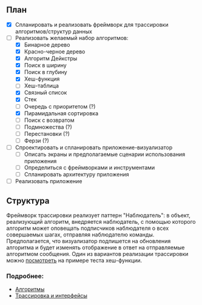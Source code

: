## План

- [x] Спланировать и реализовать фреймворк для трассировки алгоритмов/структур данных
- [ ] Реализовать желаемый набор алгоритмов:
	- [x] Бинарное дерево
	- [x] Красно-черное дерево
	- [x] Алгоритм Дейкстры
	- [x] Поиск в ширину
	- [x] Поиск в глубину
	- [x] Хеш-функция
	- [ ] Хеш-таблица
	- [x] Связный список
	- [x] Стек
	- [ ] Очередь с приоритетом (?)
	- [x] Пирамидальная сортировка
	- [ ] Поиск с возвратом
	- [ ] Подмножества (?)
	- [ ] Перестановки (?)
	- [ ] Ферзи (?)
- [ ] Спроектировать и спланировать приложение-визуализатор
	- [ ] Описать экраны и предполагаемые сценарии использования приложения
	- [ ] Определиться с фреймворками и инструментами
	- [ ] Спланировать архитектуру приложения
- [ ] Реализовать приложение

## Структура

Фреймворк трассировки реализует паттерн "Наблюдатель": в объект, реализующий алгоритм, внедряется наблюдатель, с помощью которого алгоритм может оповещать подписчиков наблюдателя о всех совершаемых шагах, отправляя наблюдателю команды. Предполагается, что визуализатор подпишется на обновления алгоритма и будет изменять отображение в ответ на отправляемые алгоритмом сообщения. Один из вариантов реализации трассировки можно [посмотреть](/Project/Algorithms/Util/Hash/Test.h) на примере теста хеш-функции.

### Подробнее:

- [Алгоритмы](/Project/Algorithms/README.md)
- [Трассировка и интерфейсы](/Project/CommandFramework/README.md)
